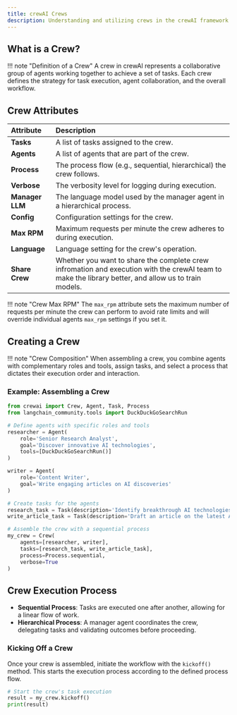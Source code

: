 ```yaml
---
title: crewAI Crews
description: Understanding and utilizing crews in the crewAI framework.
---
```


## What is a Crew?
!!! note "Definition of a Crew"
    A crew in crewAI represents a collaborative group of agents working together to achieve a set of tasks. Each crew defines the strategy for task execution, agent collaboration, and the overall workflow.

## Crew Attributes

| Attribute            | Description                                                  |
| :------------------- | :----------------------------------------------------------- |
| **Tasks**            | A list of tasks assigned to the crew.                        |
| **Agents**           | A list of agents that are part of the crew.                  |
| **Process**          | The process flow (e.g., sequential, hierarchical) the crew follows. |
| **Verbose**          | The verbosity level for logging during execution.            |
| **Manager LLM**      | The language model used by the manager agent in a hierarchical process. |
| **Config**           | Configuration settings for the crew.                         |
| **Max RPM**          | Maximum requests per minute the crew adheres to during execution. |
| **Language**         | Language setting for the crew's operation.                   |
| **Share Crew**       | Whether you want to share the complete crew infromation and execution with the crewAI team to make the library better, and allow us to train models. |


!!! note "Crew Max RPM"
		The `max_rpm` attribute sets the maximum number of requests per minute the crew can perform to avoid rate limits and will override individual agents `max_rpm` settings if you set it.

## Creating a Crew

!!! note "Crew Composition"
    When assembling a crew, you combine agents with complementary roles and tools, assign tasks, and select a process that dictates their execution order and interaction.

### Example: Assembling a Crew

```python
from crewai import Crew, Agent, Task, Process
from langchain_community.tools import DuckDuckGoSearchRun

# Define agents with specific roles and tools
researcher = Agent(
    role='Senior Research Analyst',
    goal='Discover innovative AI technologies',
    tools=[DuckDuckGoSearchRun()]
)

writer = Agent(
    role='Content Writer',
    goal='Write engaging articles on AI discoveries'
)

# Create tasks for the agents
research_task = Task(description='Identify breakthrough AI technologies', agent=researcher)
write_article_task = Task(description='Draft an article on the latest AI technologies', agent=writer)

# Assemble the crew with a sequential process
my_crew = Crew(
    agents=[researcher, writer],
    tasks=[research_task, write_article_task],
    process=Process.sequential,
    verbose=True
)
```

## Crew Execution Process

- **Sequential Process**: Tasks are executed one after another, allowing for a linear flow of work.
- **Hierarchical Process**: A manager agent coordinates the crew, delegating tasks and validating outcomes before proceeding.

### Kicking Off a Crew

Once your crew is assembled, initiate the workflow with the `kickoff()` method. This starts the execution process according to the defined process flow.

```python
# Start the crew's task execution
result = my_crew.kickoff()
print(result)
```
